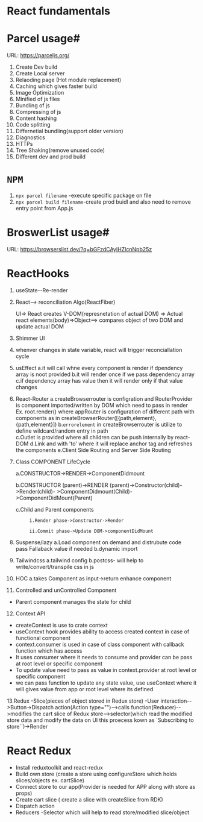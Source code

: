 # React fundamentals 

# Parcel usage#

URL: https://parceljs.org/

1. Create Dev build
2. Create Local server
3. Relaoding page (Hot module replacement)
4. Caching which gives faster build
5. Image Optimization
6. Minified of js files
7. Bundling of js
8. Compressing of js
9. Content hashing
10. Code splitting
11. Differnetial bundling(support older version)
12. Diagnostics
13. HTTPs
14. Tree Shaking(remove unused code)
15. Different dev and prod build


# `NPM`
1. `npx parcel filename` -execute specific package on file
2. `npx parcel build filename`-create prod buidl and also need to remove entry point from App.js

# BroswerList usage#
URL: https://browserslist.dev/?q=bGFzdCAyIHZlcnNpb25z

# ReactHooks
1. useState--Re-render

2. React--> reconciliation Algo(ReactFiber) 

   UI=> React creates V-DOM(represnetation of actual DOM) => Actual react 
   elements(body)=>Object==> compares object of two DOM and update actual DOM

3. Shimmer UI

4. whenver changes in state variable, react will trigger reconciallation cycle

5. usEffect
  a.it will call whne every component is render if dpendency array is noot provided
  b.it will render once if we pass dependency array
  c.if dependency array has value then it will render only if that value changes  

6. React-Router
  a.createBrowserrouter is configration and RouterProvider is component imported/written by DOM which need to pass in render
    Ex. root.render(<RouterProvider router={appRouter}/>) where appRouter is configuration of different path with components
    as in createBrowserRouter([{path,element},{path,element}])
  b.`errorelement` in createBrowserrouter is utilize to define wildcard/random entry in path  
  c.Outlet is provided where all children can be push internally by react-DOM
  d.Link and with 'to' where it will  replace anchor tag  and refreshes the components
  e.Client Side Routing and Server Side Routing

7. Class COMPONENT LifeCycle

   a.CONSTRUCTOR->RENDER->ComponentDidmount

   b.CONSTRUCTOR (parent)->RENDER (parent)->Constructor(child)->Render(child)- 
            >ComponentDidmount(Child)->ComponentDidMount(Parent)

   c.Child and Parent components

            i.Render phase->Constructor->Render
 
            ii.Commit phase->Update DOM->componentDidMount 

8. Suspense/lazy
        a.Load component on demand and distrubute code  
        pass Fallaback value if needed
        b.dynamic import
9. Tailwindcss
         a.tailwind config
         b.postcss- will help to write/convert/transpile css in js

10. HOC
   a.takes Component as input->return enhance component
 


  <!-- <div className=" m-4 p-4 w-[350px] rounded-lg bg-slate-200">
        <img className="rounded-lg" src={CDN_URL + cloudinaryImageId}></img>
        <h3 className="font-bold py-2 text-xl">{name}</h3>
        <h5>{cuisines.join(",")} </h5>
        <h5>{avgRating}</h5>
        <h5>{costForTwo}</h5>
        {/* <h5>{deliveryTime} minutes</h5> */}
      </div> -->

11. Controlled and unControlled Component
  - Parent component manages the state for child

12. Context API
- createContext is use to crate context
- useContext hook provides ability to access created context in case of functional component
- context.consumer is used in case of class component with callback function which has access
- It uses consumer where it needs to consume and provider can be pass at root level or specific component
- To update value need to pass as value in context.provider at root level or specific component
- we can pass function to update any state value, use useContext where it will gives value from app or root level where its
  defined 


13.Redux
-Slice(pieces of object stored in Redux store)
-User interaction-->Button->Dispatch action(Action type="")-->calls function(Reducer)-->modifies the cart slice of Redux store-->selector(which read the modified store data and modify the data on UI this proecess kown as `Subscribing to store``)->Render

# React Redux
- Install reduxtoolkit and react-redux
- Build own store (create a store using configureStore which holds slices/objects ex. cartSlice)
- Connect store to our app(Provider is needed for APP along with store as props) 
- Create cart slice ( create a slice with createSlice from RDK)
- Dispatch action
- Reducers
-Selector which will help to read store/modified slice/object

